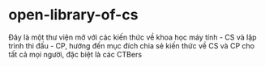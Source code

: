 # open-library-of-cs
Đây là một thư viện mở với các kiến thức về khoa học máy tính - CS và lập trình thi đấu - CP, hướng đến mục đích chia sẻ kiến thức về CS và CP cho tất cả mọi người, đặc biệt là các CTBers
